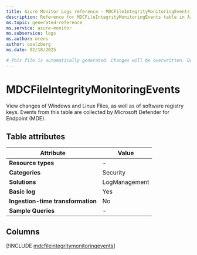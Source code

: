 ```yaml
---
title: Azure Monitor Logs reference - MDCFileIntegrityMonitoringEvents
description: Reference for MDCFileIntegrityMonitoringEvents table in Azure Monitor Logs.
ms.topic: generated-reference
ms.service: azure-monitor
ms.subservice: logs
ms.author: orens
author: osalzberg
ms.date: 02/18/2025

# This file is automatically generated. Changes will be overwritten. Do not change this file directly.
---
```


# MDCFileIntegrityMonitoringEvents

View changes of Windows and Linux Files, as well as of software registry keys. Events from this table are collected by Microsoft Defender for Endpoint (MDE).


## Table attributes

|Attribute|Value|
|---|---|
|**Resource types**|-|
|**Categories**|Security|
|**Solutions**| LogManagement|
|**Basic log**|Yes|
|**Ingestion-time transformation**|No|
|**Sample Queries**|-|



## Columns
  
[!INCLUDE [mdcfileintegritymonitoringevents](~/reusable-content/ce-skilling/azure/includes/azure-monitor/reference/tables/mdcfileintegritymonitoringevents-include.md)]
